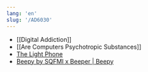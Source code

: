 ```yaml
---
lang: 'en'
slug: '/AD6030'
---
```


- [[Digital Addiction]]
- [[Are Computers Psychotropic Substances]]
- [The Light Phone](https://www.thelightphone.com/)
- [Beepy by SQFMI x Beeper | Beepy](https://beepy.sqfmi.com/)
